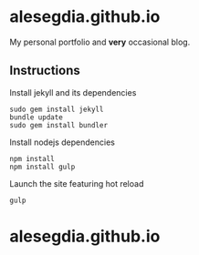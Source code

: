 
# alesegdia.github.io

My personal portfolio and **very** occasional blog.

## Instructions

Install jekyll and its dependencies

```
sudo gem install jekyll
bundle update
sudo gem install bundler
```

Install nodejs dependencies
```
npm install
npm install gulp
```

Launch the site featuring hot reload
```
gulp
```
# alesegdia.github.io
